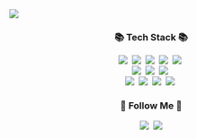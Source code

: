 <img src="https://capsule-render.vercel.app/api?type=waving&color=auto&height=200&section=header&text=Tasker%20Github&fontSize=40" />



<h3 align="center">📚 Tech Stack 📚</h3>
<p align="center">
  <img src="https://img.shields.io/badge/Java-007396?style=flat-square&logo=Java&logoColor=white"/></a>&nbsp
  <img src="https://img.shields.io/badge/Python-3766AB?style=flat-square&logo=Python&logoColor=white"/></a>&nbsp 
  <img src="https://img.shields.io/badge/Javascript-ffb13b?style=flat-square&logo=javascript&logoColor=white"/></a>&nbsp 
  <img src="https://shields.io/badge/TypeScript-3178C6?logo=TypeScript&logoColor=FFF&style=flat-square"/></a>&nbsp
  <img src="https://img.shields.io/badge/-ReactJs-61DAFB?logo=react&logoColor=white&style=flat-square"/></a>&nbsp
  <br>
  <img src="https://img.shields.io/badge/Spring-6DB33F?style=flat-square&logo=Spring&logoColor=white"/></a>&nbsp
  <img src="https://img.shields.io/badge/SpringBoot-6DB33F?style=flat-square&logo=SpringBoot&logoColor=white"/></a>&nbsp 
  <img src="https://img.shields.io/badge/-Linux-6C6694.svg?logo=linux&style=flat"></a>&nbsp
  
  
  <br>
  <img src="https://img.shields.io/badge/Mysql-E6B91E?style=flat-square&logo=MySql&logoColor=white"/></a>&nbsp 
  <img src="https://img.shields.io/badge/AWS-232F3E?style=flat-square&logo=AmazonAWS&logoColor=white"/></a>&nbsp 
  <img src="https://img.shields.io/badge/Docker-2496ED?style=flat-square&logo=Docker&logoColor=white"/></a>&nbsp 
  <img src="https://img.shields.io/badge/-Nginx-bfcfcf.svg?logo=nginx&style=flat"></a>&nbsp
</p>

<h3 align="center">🌈 Follow Me 🌈</h3>
<p align="center">
  <a href="https://velog.io/@tasker_dev"><img src="https://img.shields.io/badge/Tech%20Blog-11B48A?style=flat-square&logo=Nimeo&logoColor=white&link=https://velog.io/@tasker_dev"/></a>&nbsp
  <a href="mailto:tasker.dev103@gmail.com"><img src="https://img.shields.io/badge/Gmail-d14836?style=flat-square&logo=Gmail&logoColor=white&link=tasker.dev103@gmail.com"/></a>
</p>




